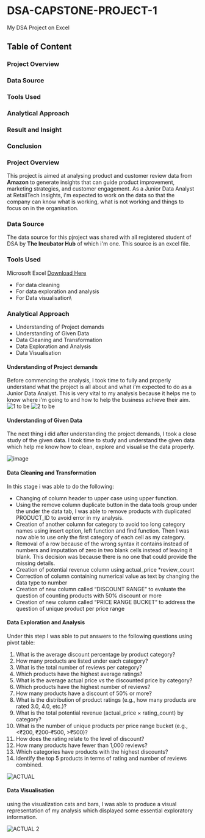 # DSA-CAPSTONE-PROJECT-1
My DSA Project on Excel
## Table of Content
### Project Overview
### Data Source
### Tools Used
### Analytical Approach
### Result and Insight
### Conclusion


### Project Overview
This project is aimed at analysing product and customer review data from **Amazon** to generate insights that can guide product improvement, marketing strategies, and customer engagement. As a Junior Data Analyst at RetailTech Insights, i'm expected to work on the data so that the company can know what is working, what is not working and things to focus on in the organisation.
### Data Source
The data source for this pjroject was shared with all registered student of DSA by **The Incubator Hub** of which i'm one. This source is an excel file.
### Tools Used
Microsoft Excel [Download Here](https://www.microsoft.com/en/microsoft-365/excel)
 - For data cleaning
 - For data exploration and analysis
 - For Data visualisation\
### Analytical Approach
- Understanding of Project demands
- Understanding of Given Data
- Data Cleaning and Transformation
- Data Exploration and Analysis
- Data Visualisation
#### Understanding of Project demands
Before commencing the analysis, I took time to fully and properly understand what the project is all about and what i'm expected to do as a Junior Data Analyst. This is very vital to my analysis because it helps me to know where i'm going to and how to help the business achieve their aim.
![1 to be](https://github.com/user-attachments/assets/776677cd-8d42-41a8-bc43-51a89c053b04)
![2 to be](https://github.com/user-attachments/assets/e80d5912-bf1f-406e-86e9-356f68bdbe1a)


#### Understanding of Given Data
The next thing i did after understanding the project demands, I  took a close study of the given data. I took time to study and understand the given data which help me know how to clean, explore and visualise the data properly.

![image](https://github.com/user-attachments/assets/375c62ce-2459-4a86-9ba5-d6f4d81a5985)
#### Data Cleaning and Transformation
In this stage i was able to do the following:
 - Changing of column header to upper case using upper function.
 - Using the remove column duplicate button in the data tools group under the under the data tab, I was able to remove products with duplicated PRODUCT_ID to avoid error in my analysis.
 - Creation of another column for category to avoid too long category names using insert option, left function and find function. Then I was now able to use only the first category of each cell as my category.
 - Removal of a row because of the wrong syntax it contains instead of numbers and imputation of zero in two blank cells instead of leaving it blank. This decision was because there is no one that could provide the missing details.
 - Creation of potential revenue column using actual_price *review_count
 - Correction of column containing numerical value as text by changing the data type to number
 - Creation of new column called “DISCOUNT RANGE” to evaluate the question of counting  products with 50% discount or more
 - Creation of new column called “PRICE RANGE BUCKET” to address the question of unique product per price range
#### Data Exploration and Analysis
Under this step I was able to put answers to the following questions using pivot table:
 1. What is the average discount percentage by product category? 
 2. How many products are listed under each category? 
 3. What is the total number of reviews per category?  
 4. Which products have the highest average ratings? 
 5. What is the average actual price vs the discounted price by category? 
 6. Which products have the highest number of reviews? 
 7. How many products have a discount of 50% or more? 
 8. What is the distribution of product ratings (e.g., how many products are rated 3.0, 
4.0, etc.)? 
 9. What is the total potential revenue (actual_price × rating_count) by category? 
 10. What is the number of unique products per price range bucket (e.g., <₹200, 
₹200–₹500, >₹500)? 
 11. How does the rating relate to the level of discount? 
 12. How many products have fewer than 1,000 reviews? 
 13. Which categories have products with the highest discounts? 
 14. Identify the top 5 products in terms of rating and number of reviews combined.

![ACTUAL](https://github.com/user-attachments/assets/994693fe-602a-4c07-9699-8c029924717f)

#### Data Visualisation
using the visualization cats and bars, I was able to produce a visual representation of my analysis which displayed some essential exploratory information.

![ACTUAL 2](https://github.com/user-attachments/assets/8fa80956-e343-4a92-b074-0697d3e9b8b6)






